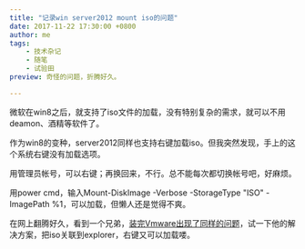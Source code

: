 ```yaml
---
title: "记录win server2012 mount iso的问题"
date: 2017-11-22 17:30:00 +0800
author: me
tags:
    - 技术杂记
    - 随笔
    - 试验田
preview: 奇怪的问题，折腾好久。

---
```


微软在win8之后，就支持了iso文件的加载，没有特别复杂的需求，就可以不用deamon、酒精等软件了。

作为win8的变种，server2012同样也支持右键加载iso。但我突然发现，手上的这个系统右键没有加载选项。

用管理员帐号，可以右键；再换回来，不行。总不能每次都切换帐号吧，好麻烦。

用power cmd，输入Mount-DiskImage -Verbose -StorageType "ISO"  -ImagePath %1，可以加载，但懒人还是觉得不爽。

在网上翻腾好久，看到一个兄弟，[装完Vmware出现了同样的问题](https://social.technet.microsoft.com/Forums/ie/en-US/d4b171ba-f6d6-4199-a93b-3dca4b4d5a14/cannot-mount-iso-file-in-windows-server-2012?forum=winserver8gen)，试一下他的解决方案，把iso关联到explorer，右键又可以加载喽。